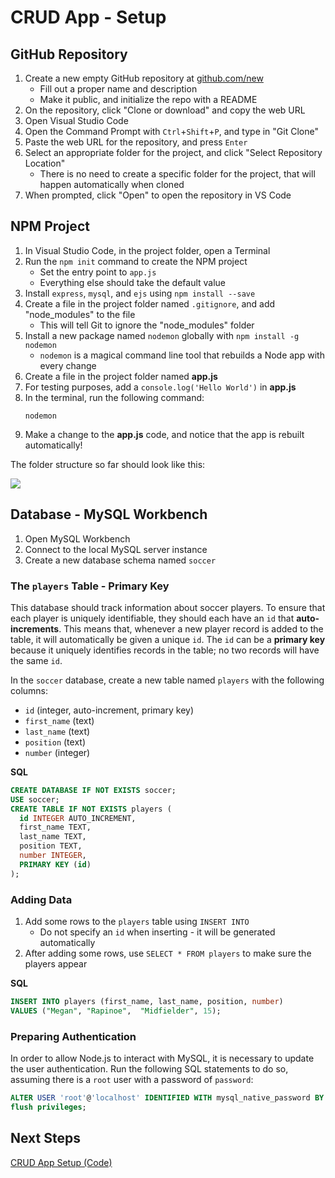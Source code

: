 # CRUD App - Setup
## GitHub Repository
1. Create a new empty GitHub repository at [github.com/new](https://github.com/new)
    - Fill out a proper name and description
    - Make it public, and initialize the repo with a README
2. On the repository, click "Clone or download" and copy the web URL
3. Open Visual Studio Code
4. Open the Command Prompt with `Ctrl`+`Shift`+`P`, and type in "Git Clone"
5. Paste the web URL for the repository, and press `Enter`
6. Select an appropriate folder for the project, and click "Select Repository Location"
    - There is no need to create a specific folder for the project, that will happen automatically when cloned
7. When prompted, click "Open" to open the repository in VS Code

## NPM Project
1. In Visual Studio Code, in the project folder, open a Terminal
1. Run the `npm init` command to create the NPM project
    - Set the entry point to `app.js`
    - Everything else should take the default value
1. Install `express`, `mysql`, and `ejs` using `npm install --save`
1. Create a file in the project folder named `.gitignore`, and add "node_modules" to the file
    - This will tell Git to ignore the "node_modules" folder
1. Install a new package named `nodemon` globally with `npm install -g nodemon`
    - `nodemon` is a magical command line tool that rebuilds a Node app with every change
1. Create a file in the project folder named **app.js**
1. For testing purposes, add a `console.log('Hello World')` in **app.js**
1. In the terminal, run the following command:
    ```
    nodemon
    ```
1. Make a change to the **app.js** code, and notice that the app is rebuilt automatically!

The folder structure so far should look like this:

![](https://i.imgur.com/7qxPBLB.png)

## Database - MySQL Workbench
1. Open MySQL Workbench
1. Connect to the local MySQL server instance
1. Create a new database schema named `soccer`

### The `players` Table - Primary Key
This database should track information about soccer players. To ensure that each player is uniquely identifiable, they should each have an `id` that **auto-increments**. This means that, whenever a new player record is added to the table, it will automatically be given a unique `id`. The `id` can be a **primary key** because it uniquely identifies records in the table; no two records will have the same `id`. 

In the `soccer` database, create a new table named `players` with the following columns:
- `id` (integer, auto-increment, primary key)
- `first_name` (text)
- `last_name` (text)
- `position` (text)
- `number` (integer)

**SQL**
```sql
CREATE DATABASE IF NOT EXISTS soccer;
USE soccer;
CREATE TABLE IF NOT EXISTS players (
  id INTEGER AUTO_INCREMENT,
  first_name TEXT,
  last_name TEXT,
  position TEXT,
  number INTEGER,
  PRIMARY KEY (id)
);
```

### Adding Data
1. Add some rows to the `players` table using `INSERT INTO`
    - Do not specify an `id` when inserting - it will be generated automatically
1. After adding some rows, use `SELECT * FROM players` to make sure the players appear

**SQL**
```sql
INSERT INTO players (first_name, last_name, position, number)
VALUES ("Megan", "Rapinoe",  "Midfielder", 15);
```

### Preparing Authentication
In order to allow Node.js to interact with MySQL, it is necessary to update the user authentication. Run the following SQL statements to do so, assuming there is a `root` user with a password of `password`:

```sql
ALTER USER 'root'@'localhost' IDENTIFIED WITH mysql_native_password BY 'password';
flush privileges;
```

## Next Steps
[CRUD App Setup (Code)](CrudAppSetupCode.md)